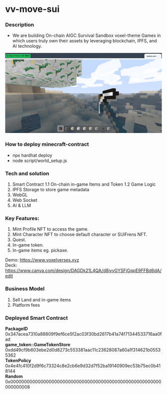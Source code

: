 # vv-move-sui

### Description

* We are building On-chain AIGC Survival Sandbox voxel-theme Games 
in which users truly own their assets by leveraging blockchain, IPFS, and AI technology.

![GUI](/gui.png "GUI")

### How to deploy minecraft-contract

* npx hardhat deploy
* node script/world_setup.js

### Tech and solution

1. Smart Contract
     1.1 On-chain in-game Items and Token
     1.2 Game Logic
2. IPFS Storage to store game metadata
3. WebGL
4. Web Socket
5. AI & LLM

### Key Features:

1. Mint Profile NFT to access the game.
2. Mint Character NFT to choose default character or SUIFrens NFT.
3. Quest.
4. In-game token.
5. In-game items eg. pickaxe.

Demo:
https://www.voxelverses.xyz \
Deck:
https://www.canva.com/design/DAGDk21L4QA/d8iyvGYSFjGqpE9FFBd6dA/edit

### Business Model
1. Sell Land and in-game items
2. Platform fees

### Deployed Smart Contract
<b>PackageID</b> 0x347acea7310a88809f9ef6ce5f2ac03f30bd2617b41a74f71344533716aa0fad \
<b>game_token::GameTokenStore</b> 0xdd49cf9b603ebe2d0d8273c553381aac11c23628087a60a1f314621b05535362 \
<b>TokenPolicy</b> 0x4e4fc410f2d9f6c73324c8e2cb6e9d32d7f52ba19140909ec53b75ec0b418144 \
<b>Random</b>  0x0000000000000000000000000000000000000000000000000000000000000008
